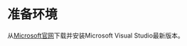 # 准备环境<a name="dayu_06_0007"></a>

从[Microsoft官网](https://www.visualstudio.com/)下载并安装Microsoft Visual Studio最新版本。


